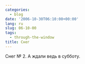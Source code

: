```yaml
---
categories:
  - blog
date: '2006-10-30T06:10:00+00:00'
lang: ru
slug: 06-10-00
tags:
  - through-the-window
title: Снег
---
```




Снег № 2. А ждали ведь в субботу.